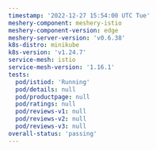 ```yaml
---
timestamp: '2022-12-27 15:54:00 UTC Tue'
meshery-component: meshery-istio
meshery-component-version: edge
meshery-server-version: 'v0.6.38'
k8s-distro: minikube
k8s-version: 'v1.24.7'
service-mesh: istio
service-mesh-version: '1.16.1'
tests:
  pod/istiod: 'Running'
  pod/details: null
  pod/productpage: null
  pod/ratings: null
  pod/reviews-v1: null
  pod/reviews-v2: null
  pod/reviews-v3: null
overall-status: 'passing'
---
```


